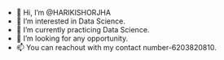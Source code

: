 - 👋 Hi, I’m @HARIKISHORJHA
- 👀 I’m interested in Data Science.
- 🌱 I’m currently practicing Data Science.
- 💞️ I’m looking for any opportunity. 
- 📫 You can reachout with my contact number-6203820810. 

<!---
HARIKISHORJHA/HARIKISHORJHA is a ✨ special ✨ repository because its `README.md` (this file) appears on your GitHub profile.
You can click the Preview link to take a look at your changes.
--->
